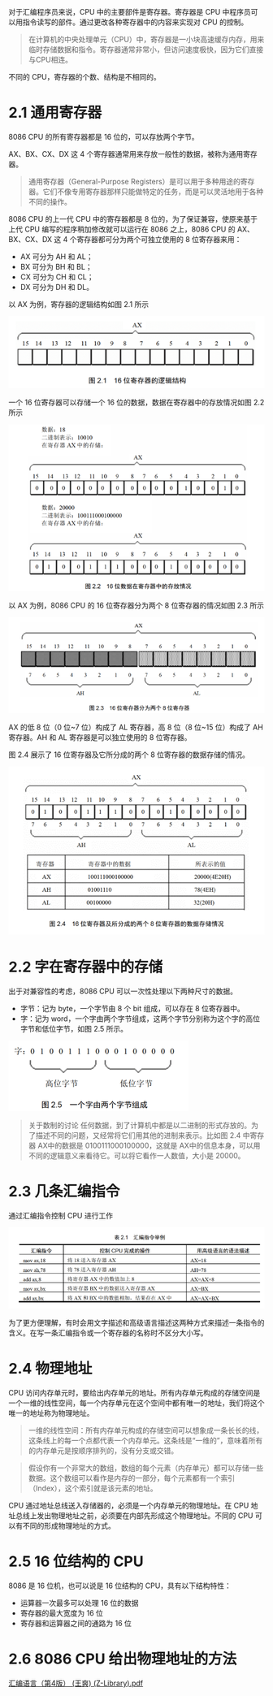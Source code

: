 对于汇编程序员来说，CPU 中的主要部件是寄存器。寄存器是 CPU 中程序员可以用指令读写的部件。通过更改各种寄存器中的内容来实现对 CPU 的控制。
> 在计算机的中央处理单元（CPU）中，寄存器是一小块高速缓存内存，用来临时存储数据和指令。寄存器通常非常小，但访问速度极快，因为它们直接与CPU相连。

不同的 CPU，寄存器的个数、结构是不相同的。

# 2.1 通用寄存器
8086 CPU 的所有寄存器都是 16 位的，可以存放两个字节。

AX、BX、CX、DX 这 4 个寄存器通常用来存放一般性的数据，被称为通用寄存器。

> 通用寄存器（General-Purpose Registers）是可以用于多种用途的寄存器。它们不像专用寄存器那样只能做特定的任务，而是可以灵活地用于各种不同的操作。

8086 CPU 的上一代 CPU 中的寄存器都是 8 位的，为了保证兼容，使原来基于上代 CPU 编写的程序稍加修改就可以运行在 8086 之上，8086 CPU 的 AX、BX、CX、DX 这 4 个寄存器都可分为两个可独立使用的 8 位寄存器来用：

- AX 可分为 AH 和 AL； 
- BX 可分为 BH 和 BL；
- CX 可分为 CH 和 CL； 
- DX 可分为 DH 和 DL。

以 AX 为例，寄存器的逻辑结构如图 2.1 所示

![](images/Pasted%20image%2020240905084954.png)

一个 16 位寄存器可以存储一个 16 位的数据，数据在寄存器中的存放情况如图 2.2 所示

![](images/Pasted%20image%2020240905085606.png)

以 AX 为例，8086 CPU 的 16 位寄存器分为两个 8 位寄存器的情况如图 2.3 所示

![](images/Pasted%20image%2020240905085651.png)

AX 的低 8 位（0 位~7 位）构成了 AL 寄存器，高 8 位（8 位~15 位）构成了 AH 寄存器。AH 和 AL 寄存器是可以独立使用的 8 位寄存器。

图 2.4 展示了 16 位寄存器及它所分成的两个 8 位寄存器的数据存储的情况。

![](images/Pasted%20image%2020240905085946.png)

# 2.2 字在寄存器中的存储
出于对兼容性的考虑，8086 CPU 可以一次性处理以下两种尺寸的数据。

- 字节：记为 byte，一个字节由 8 个 bit 组成，可以存在 8 位寄存器中。
- 字：记为 word，一个字由两个字节组成，这两个字节分别称为这个字的高位字节和低位字节，如图 2.5 所示。

![](images/Pasted%20image%2020240905085513.png)


> 关于数制的讨论
> 任何数据，到了计算机中都是以二进制的形式存放的。为了描述不同的问题，又经常将它们用其他的进制来表示。比如图 2.4 中寄存器 AX中的数据是 0100111000100000，这就是 AX中的信息本身，可以用不同的逻辑意义来看待它。可以将它看作一人数值，大小是 20000。

# 2.3 几条汇编指令
通过汇编指令控制 CPU 进行工作

![](images/Pasted%20image%2020240905090413.png)

为了更方便理解，有时会用文字描述和高级语言描述这两种方式来描述一条指令的含义。在写一条汇编指令或一个寄存器的名称时不区分大小写。

# 2.4 物理地址
CPU 访问内存单元时，要给出内存单元的地址。所有内存单元构成的存储空间是一个一维的线性空间，每一个内存单元在这个空间中都有唯一的地址，我们将这个唯一的地址称为物理地址。

> 一维的线性空间：所有内存单元构成的存储空间可以想象成一条长长的线，这条线上的每一个点都代表一个内存单元。这条线是“一维的”，意味着所有的内存单元是按顺序排列的，没有分支或交错。

> 假设你有一个非常大的数组，数组的每个元素（内存单元）都可以存储一些数据。这个数组可以看作是内存的一部分，每个元素都有一个索引（Index），这个索引就是该元素的地址。

CPU 通过地址总线送入存储器的，必须是一个内存单元的物理地址。在 CPU 地址总线上发出物理地址之前，必须要在内部先形成这个物理地址。不同的 CPU 可以有不同的形成物理地址的方式。

# 2.5 16 位结构的 CPU
8086 是 16 位机，也可以说是 16 位结构的 CPU，具有以下结构特性：

- 运算器一次最多可以处理 16 位的数据
- 寄存器的最大宽度为 16 位
- 寄存器和运算器之间的通路为 16 位

# 2.6 8086 CPU 给出物理地址的方法
[汇编语言（第4版） (王爽) (Z-Library).pdf](file:///D:/ebook%20source/CS/%E6%B1%87%E7%BC%96%E8%AF%AD%E8%A8%80%EF%BC%88%E7%AC%AC4%E7%89%88%EF%BC%89%20(%E7%8E%8B%E7%88%BD)%20(Z-Library).pdf)
